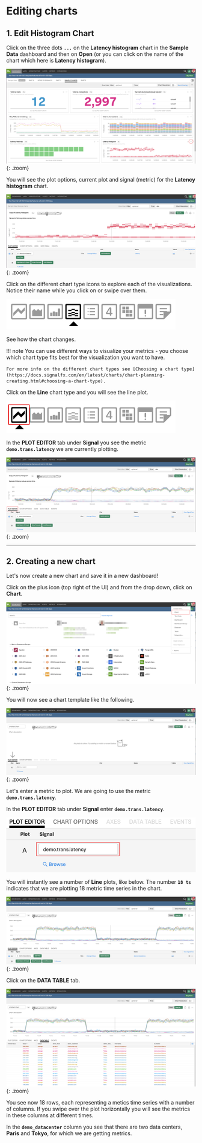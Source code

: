 # Editing charts

## 1. Edit Histogram Chart

Click on the three dots **`...`** on the **Latency histogram** chart in the **Sample Data** dashboard and then on **Open** (or you can click on the name of the chart which here is **Latency histogram**).

![Sample Data](../images/dashboards/M1-l1-3.png){: .zoom}

You will see the plot options, current plot and signal (metric) for the **Latency histogram** chart.

![Heatmap Chart](../images/dashboards/M1-l1-4.png){: .zoom}

Click on the different chart type icons to explore each of the visualizations. Notice their name while you click on or swipe over them.

![Chart Types](../images/dashboards/M1-l1-5.png)

See how the chart changes.

!!! note
    You can use different ways to visualize your metrics - you choose which chart type fits best for the visualization you want to have.

    For more info on the different chart types see [Choosing a chart type](https://docs.signalfx.com/en/latest/charts/chart-planning-creating.html#choosing-a-chart-type).

Click on the **Line** chart type and you will see the line plot.

![Line Chart](../images/dashboards/M1-l1-6.png)

In the **PLOT EDITOR** tab under **Signal** you see the metric **`demo.trans.latency`** we are currently plotting.

![Plot Editor](../images/dashboards/M1-l1-7.png){: .zoom}

---

## 2. Creating a new chart

Let's now create a new chart and save it in a new dashboard!

Click on the plus icon (top right of the UI) and from the drop down, click on **Chart**.

![Create new chart](../images/dashboards/M1-l1-8.png){: .zoom}

You will now see a chart template like the following.

![Empty Chart](../images/dashboards/M1-l1-9.png){: .zoom}

Let's enter a metric to plot. We are going to use the metric **`demo.trans.latency`**.

In the **PLOT EDITOR** tab under **Signal** enter **`demo.trans.latency`**.

![Signal](../images/dashboards/M1-l1-10.png)

You will instantly see a number of **Line** plots, like below. The number **`18 ts`** indicates that we are plotting 18 metric time series in the chart.

![Chart](../images/dashboards/M1-l1-11.png){: .zoom}

Click on the **DATA TABLE** tab.

![Data Table](../images/dashboards/M1-l1-12.png){: .zoom}

You see now 18 rows, each representing a metics time series with a number of columns. If you swipe over the plot horizontally you will see the metrics in these columns at different times.

In the **`demo_datacenter`** column you see that there are two data centers, **Paris** and **Tokyo**, for which we are getting metrics.
